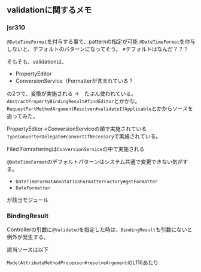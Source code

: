 ## validationに関するメモ

### jsr310

`@DateTimeFormat`を付与する事で、patternの指定が可能
`@DateTimeFormat`を付与しないと、デフォルトのパターンになってそう。
※デフォルトはなんだ？？？

そもそも、validationは、

* PropertyEditor
* ConversionService（Formatterが含まれている？

の2つで、変換が実施される
 →　たぶん使われている。`AbstractPropertyBindingResult#findEditor`とかかな。`RequestPartMethodArgumentResolver#validateIfApplicable`とかからソースを追ってみた。
 
PropertyEditor→ConversionServiceの順で実施されている
`TypeConverterDelegate#convertIfNecessary`で実施されている。

Filed Fomratteringは`ConversionService`の中で実施される

`@DateTimeFormat`のデフォルトパターンはシステム共通で変更できない気がする。

* `DateTimeFormatAnnotationFormatterFactory#getFormatter`
* `DateFormatter`

が該当モジュール

### BindingResult

Controllerの引数に`@Validated`を指定した時は、`BindingResult`も引数にないと例外が発生する。

該当ソースは以下

`ModelAttributeMethodProcessor#resolveArgument`のL116あたり
